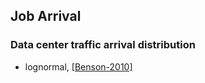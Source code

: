 ## Job Arrival


### Data center traffic arrival distribution
- lognormal, [[Benson-2010]](../../papers/BensonAAZ10-DC-traffic.md)

